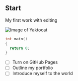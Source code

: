 ## Start

My first work with editing

![Image of Yaktocat](https://octodex.github.com/images/yaktocat.png)

```c++
int main()
{
  return 0;
}
```
- [ ] Turn on GitHub Pages
- [ ] Outline my portfolio
- [ ] Introduce myself to the world
